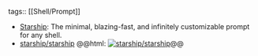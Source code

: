 tags:: [[Shell/Prompt]]

- [Starship](https://starship.rs/): The minimal, blazing-fast, and infinitely customizable prompt for any shell.
- [starship/starship](https://github.com/starship/starship)
  @@html: <a href="https://github.com/starship/starship/"><img src="https://github-readme-stats-astronomer.vercel.app/api/pin/?username=starship&repo=starship&theme=tokyonight" alt="starship/starship"/></a>@@